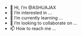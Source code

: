 - 👋 Hi, I’m @ASHUAJAX
- 👀 I’m interested in ...
- 🌱 I’m currently learning ...
- 💞️ I’m looking to collaborate on ...
- 📫 How to reach me ...

<!---
ASHUAJAX/ASHUAJAX is a ✨ special ✨ repository because its `README.md` (this file) appears on your GitHub profile.
You can click the Preview link to take a look at your changes.
--->
